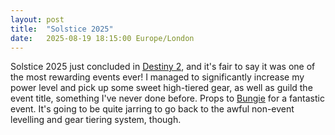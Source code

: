 ```yaml
---
layout: post
title:  "Solstice 2025"
date:   2025-08-19 18:15:00 Europe/London
---
```


Solstice 2025 just concluded in [Destiny 2](https://www.metacritic.com/game/destiny-2/), and it's fair to say it was one of the most rewarding events ever! I managed to significantly increase my power level and pick up some sweet high-tiered gear, as well as guild the event title, something I've never done before. Props to [Bungie](https://www.bungie.net/) for a fantastic event. It's going to be quite jarring to go back to the awful non-event levelling and gear tiering system, though.
